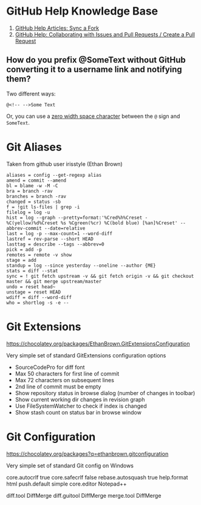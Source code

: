 # GitHub Help Knowledge Base
1. [GitHub Help Articles: Sync a Fork](https://help.github.com/en/articles/syncing-a-fork)
2. [GitHub Help: Collaborating with Issues and Pull Requests / Create a Pull Request](https://help.github.com/en/github/collaborating-with-issues-and-pull-requests/creating-a-pull-request)

## How do you prefix @<!-- -->SomeText without GitHub converting it to a username link and notifying them?

Two different ways:
```
@<!-- -->Some Text
```
Or, you can use a [zero width space character](https://en.wikipedia.org/wiki/Zero-width_space) between the `@` sign and `SomeText`.

# Git Aliases

Taken from github user irisstyle (Ethan Brown)

```
aliases = config --get-regexp alias
amend = commit --amend
bl = blame -w -M -C
bra = branch -rav
branches = branch -rav
changed = status -sb
f = !git ls-files | grep -i
filelog = log -u
hist = log --graph --pretty=format:'%Cred%h%Creset -%C(yellow)%d%Creset %s %Cgreen(%cr) %C(bold blue) [%an]%Creset' --abbrev-commit --date=relative
last = log -p --max-count=1 --word-diff
lastref = rev-parse --short HEAD
lasttag = describe --tags --abbrev=0
pick = add -p
remotes = remote -v show
stage = add
standup = log --since yesterday --oneline --author {ME}
stats = diff --stat
sync = ! git fetch upstream -v && git fetch origin -v && git checkout master && git merge upstream/master
undo = reset head~
unstage = reset HEAD
wdiff = diff --word-diff
who = shortlog -s -e --
```

# Git Extensions

https://chocolatey.org/packages/EthanBrown.GitExtensionsConfiguration

Very simple set of standard GitExtensions configuration options

- SourceCodePro for diff font
- Max 50 characters for first line of commit
- Max 72 characters on subsequent lines
- 2nd line of commit must be empty
- Show repository status in browse dialog (number of changes in toolbar)
- Show current working dir changes in revision graph
- Use FileSystemWatcher to check if index is changed
- Show stash count on status bar in browse window

# Git Configuration

https://chocolatey.org/packages?q=ethanbrown.gitconfiguration

Very simple set of standard Git config on Windows

core.autocrlf true
core.safecrlf false
rebase.autosquash true
help.format html
push.default simple
core.editor Notepad++

diff.tool DiffMerge
diff.guitool DiffMerge
merge.tool DiffMerge

